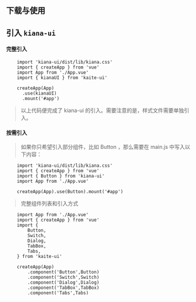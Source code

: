 ## 下载与使用

## 引入 `kiana-ui`

#### 完整引入

```
    import 'kiana-ui/dist/lib/kiana.css'
    import { createApp } from 'vue'
    import App from './App.vue'
    import { kianaUI } from 'kaite-ui'

    createApp(App)
      .use(kianaUI)
      .mount('#app')
```

> 以上代码便完成了 kiana-ui 的引入。需要注意的是，样式文件需要单独引入。

#### 按需引入

> 如果你只希望引入部分组件，比如 Button ，那么需要在 main.js 中写入以下内容：

```
    import 'kiana-ui/dist/lib/kiana.css'
    import { createApp } from 'vue'
    import { Button } from 'kiana-ui'
    import App from './App.vue'

    createApp(App).use(Button).mount('#app')
```

> 完整组件列表和引入方式

```
    import App from './App.vue'
    import { createApp } from 'vue'
    import {
        Button,
        Switch,
        Dialog,
        TabBox,
        Tabs,
    } from 'kaite-ui'

    createApp(App)
        .component('Button',Button)
        .component('Switch',Switch)
        .component('Dialog',Dialog)
        .component('TabBox',TabBox)
        .component('Tabs',Tabs)
```

